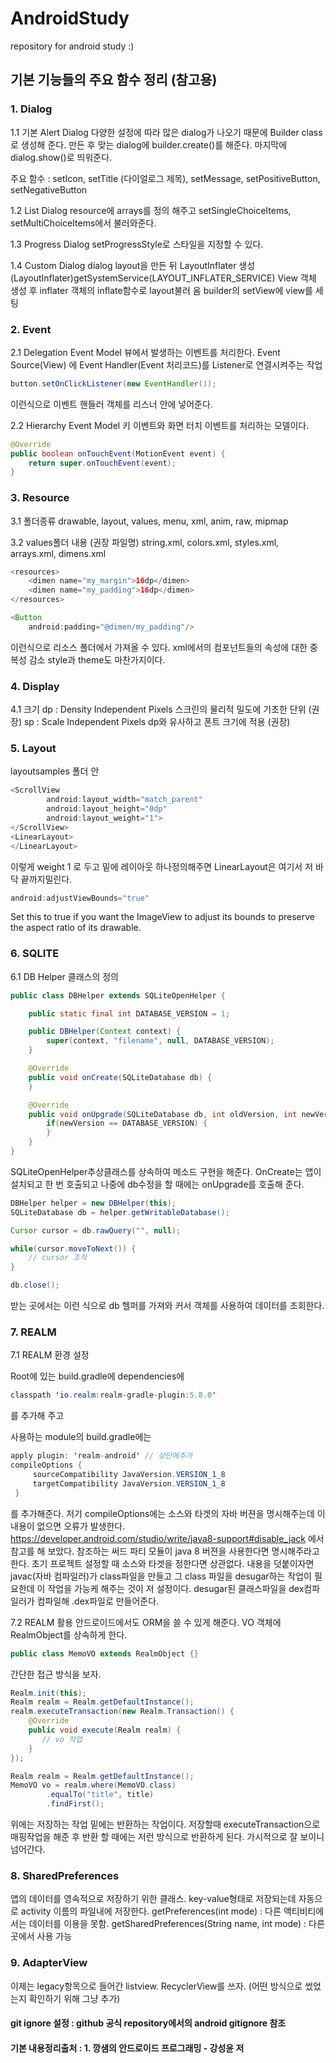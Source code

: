 # AndroidStudy
repository for android study :)


## 기본 기능들의 주요 함수 정리 (참고용)
### 1. Dialog

1.1 기본 Alert Dialog
다양한 설정에 따라 많은 dialog가 나오기 때문에 Builder class로 생성해 준다. 만든 후 맞는 dialog에 builder.create()를 해준다. 
마지막에 dialog.show()로 띄워준다.

주요 함수 : setIcon, setTitle (다이얼로그 제목), setMessage, setPositiveButton, setNegativeButton

1.2 List Dialog
resource에 arrays를 정의 해주고 setSingleChoiceItems, setMultiChoiceItems에서 불러와준다. 

1.3 Progress Dialog
setProgressStyle로 스타일을 지정할 수 있다.

1.4 Custom Dialog
dialog layout을 만든 뒤 LayoutInflater 생성 (LayoutInflater)getSystemService(LAYOUT_INFLATER_SERVICE)
View 객체 생성 후 inflater 객체의 inflate함수로 layout불러 옴 
builder의 setView에 view를 세팅


### 2. Event

2.1 Delegation Event Model
뷰에서 발생하는 이벤트를 처리한다.
Event Source(View) 에 Event Handler(Event 처리코드)를 Listener로 연결시켜주는 작업

```java
button.setOnClickListener(new EventHandler());

```
이런식으로 이벤트 핸들러 객체를 리스너 안에 넣어준다. 

2.2 Hierarchy Event Model
키 이벤트와 화면 터치 이벤트를 처리하는 모델이다.
```java
@Override
public boolean onTouchEvent(MotionEvent event) {
    return super.onTouchEvent(event);
}
```
### 3. Resource

3.1 폴더종류
drawable, layout, values, menu, xml, anim, raw, mipmap

3.2 values폴더 내용 (권장 파일명)
string.xml, colors.xml, styles.xml, arrays.xml, dimens.xml

```java
<resources>
    <dimen name="my_margin">16dp</dimen>
    <dimen name="my_padding">16dp</dimen>
</resources>

<Button 
    android:padding="@dimen/my_padding"/>

```
이런식으로 리소스 폴더에서 가져올 수 있다. xml에서의 컴포넌트들의 속성에 대한 중복성 감소
style과 theme도 마찬가지이다.


### 4. Display
4.1 크기
dp : Density Independent Pixels 스크린의 물리적 밀도에 기초한 단위 (권장)
sp : Scale Independent Pixels dp와 유사하고 폰트 크기에 적용 (권장)


### 5. Layout
layoutsamples 폴더 안
```java
<ScrollView
        android:layout_width="match_parent"
        android:layout_height="0dp"
        android:layout_weight="1">
</ScrollView>
<LinearLayout>
</LinearLayout>
```
이렇게 weight 1 로 두고 밑에 레이아웃 하나정의해주면 LinearLayout은 여기서 저 바닥 끝까지밀린다.

```java
android:adjustViewBounds="true"
```
Set this to true if you want the ImageView to adjust its bounds to preserve the aspect ratio of its drawable. 


### 6. SQLITE
6.1 DB Helper 클래스의 정의

```java
public class DBHelper extends SQLiteOpenHelper {

    public static final int DATABASE_VERSION = 1;

    public DBHelper(Context context) {
        super(context, "filename", null, DATABASE_VERSION);
    }

    @Override
    public void onCreate(SQLiteDatabase db) {
    }

    @Override
    public void onUpgrade(SQLiteDatabase db, int oldVersion, int newVersion) {
        if(newVersion == DATABASE_VERSION) {
        }
    }
}
```
SQLiteOpenHelper추상클래스를 상속하여 메소드 구현을 해준다. OnCreate는 앱이 설치되고 한 번 호출되고 나중에 db수정을 할 때에는 onUpgrade를 호출해 준다.


```java
DBHelper helper = new DBHelper(this);
SQLiteDatabase db = helper.getWritableDatabase();

Cursor cursor = db.rawQuery("", null);

while(cursor.moveToNext()) {
    // cursor 조작
}

db.close();

```
받는 곳에서는 이런 식으로 db 헬퍼를 가져와 커서 객체를 사용하여 데이터를 조회한다.


### 7. REALM
7.1 REALM 환경 설정

Root에 있는 build.gradle에 dependencies에 
```java
classpath 'io.realm:realm-gradle-plugin:5.8.0'

```
를 추가해 주고

사용하는 module의 build.gradle에는
```java
apply plugin: 'realm-android' // 상단에추가
compileOptions {
     sourceCompatibility JavaVersion.VERSION_1_8
     targetCompatibility JavaVersion.VERSION_1_8
 }
```
를 추가해준다. 저기 compileOptions에는 소스와 타겟의 자바 버젼을 명시해주는데 이 내용이 없으면 오류가 발생한다.
https://developer.android.com/studio/write/java8-support#disable_jack 에서 참고를 해 보았다. 참조하는 써드 파티 모듈이 java 8 버젼을 사용한다면 명시해주라고 한다. 초기 프로젝트 설정할 때 소스와 타겟을 정한다면 상관없다.
내용을 덧붙이자면 javac(자바 컴파일러)가 class파일을 만들고 그 class 파일을 desugar하는 작업이 필요한데 이 작업을 가능케 해주는 것이 저 설정이다. desugar된 클래스파일을 dex컴파일러가 컴파일해 .dex파일로 만들어준다.

7.2 REALM 활용
안드로이드에서도 ORM을 쓸 수 있게 해준다. 
VO 객체에 RealmObject를 상속하게 한다.

```java
public class MemoVO extends RealmObject {}
```

간단한 접근 방식을 보자.

```java
Realm.init(this);
Realm realm = Realm.getDefaultInstance();
realm.executeTransaction(new Realm.Transaction() {
    @Override
    public void execute(Realm realm) {
       // vo 작업
    }
});

Realm realm = Realm.getDefaultInstance();
MemoVO vo = realm.where(MemoVO.class)
        .equalTo("title", title)
        .findFirst();
```

위에는 저장하는 작업 밑에는 반환하는 작업이다. 저장할때 executeTransaction으로 매핑작업을 해준 후 반환 할 때에는 저런 방식으로 반환하게 된다. 가시적으로 잘 보이니 넘어간다.


### 8. SharedPreferences
앱의 데이터를 영속적으로 저장하기 위한 클래스. key-value형태로 저장되는데 자동으로 activity 이름의 파일내에 저장한다. 
getPreferences(int mode) : 다른 액티비티에서는 데이터를 이용을 못함.
getSharedPreferences(String name, int mode) : 다른곳에서 사용 가능

### 9. AdapterView
이제는 legacy항목으로 들어간 listview. RecyclerView를 쓰자.
(어떤 방식으로 썼었는지 확인하기 위해 그냥 추가)



#### git ignore 설정 : github 공식 repository에서의 android gitignore 참조
#### 기본 내용정리출처 : 1. 깡샘의 안드로이드 프로그래밍 - 강성윤 저